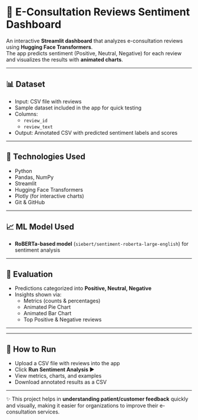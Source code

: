# 💬 E-Consultation Reviews Sentiment Dashboard  

An interactive **Streamlit dashboard** that analyzes e-consultation reviews using **Hugging Face Transformers**.  
The app predicts sentiment (Positive, Neutral, Negative) for each review and visualizes the results with **animated charts**.  

---

## 📊 Dataset  
- Input: CSV file with reviews  
- Sample dataset included in the app for quick testing  
- Columns:  
  - `review_id`  
  - `review_text`  
- Output: Annotated CSV with predicted sentiment labels and scores  

---

## 🚀 Technologies Used  
- Python  
- Pandas, NumPy  
- Streamlit  
- Hugging Face Transformers  
- Plotly (for interactive charts)  
- Git & GitHub  

---

## 📈 ML Model Used  
- **RoBERTa-based model** (`siebert/sentiment-roberta-large-english`) for sentiment analysis  

---

## 🧠 Evaluation  
- Predictions categorized into **Positive, Neutral, Negative**  
- Insights shown via:  
  - Metrics (counts & percentages)  
  - Animated Pie Chart  
  - Animated Bar Chart  
  - Top Positive & Negative reviews  

---

---

## 📌 How to Run  
- Upload a CSV file with reviews into the app  
- Click **Run Sentiment Analysis ▶️**  
- View metrics, charts, and examples  
- Download annotated results as a CSV  

---

✨ This project helps in **understanding patient/customer feedback** quickly and visually, making it easier for organizations to improve their e-consultation services.  
